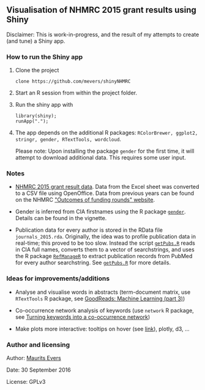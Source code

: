 ## Visualisation of NHMRC 2015 grant results using Shiny

Disclaimer: This is work-in-progress, and the result of my attempts to create (and tune) a Shiny app.

### How to run the Shiny app

1. Clone the project

    ```{bash}
    clone https://github.com/mevers/shinyNHMRC
    ```

2. Start an R session from within the project folder.

3. Run the shiny app with

    ```{R}
    library(shiny);
    runApp(".");
    ``` 

4. The app depends on the additional R packages: `RColorBrewer, ggplot2, stringr, gender, RTextTools, wordcloud`. 

    Please note: Upon installing the package `gender` for the first time, it will attempt to download additional data. This requires some user input.


### Notes

* [NHMRC 2015 grant result data](https://www.nhmrc.gov.au/_files_nhmrc/file/media/media/summary_of_results_2015_app_round_160322.xlsx). Data from the Excel sheet was converted to a CSV file using OpenOffice. Data from previous years can be found on the NHMRC ["Outcomes of funding rounds" website](https://www.nhmrc.gov.au/grants-funding/outcomes-funding-rounds).

* Gender is inferred from CIA firstnames using the R package [`gender`](https://cran.r-project.org/web/packages/gender/index.html). Details can be found in the vignette.

* Publication data for every author is stored in the RData file `journals_2015.rda`. Originally, the idea was to profile publication data in real-time; this proved to be too slow. Instead the script [`getPubs.R`](getPubs.R) reads in CIA full names, converts them to a vector of searchstrings, and uses the R package [`RefManageR`](https://cran.r-project.org/web/packages/RefManageR/index.html) to extract publication records from PubMed for every author searchstring. See [`getPubs.R`](getPubs.R) for more details.

### Ideas for improvements/additions

* Analyse and visualise words in abstracts (term-document matrix, use `RTextTools` R package, see [GoodReads: Machine Learning (part 3)](https://www.r-bloggers.com/goodreads-machine-learning-part-3/))

* Co-occurrence network analysis of keywords (use `network` R package, see [Turning keywords into a co-occurrence network](http://f.briatte.org/r/turning-keywords-into-a-co-occurrence-network))

* Make plots more interactive: tooltips on hover (see [link](https://gitlab.com/snippets/16220)), plotly, d3, ...

### Author and licensing
Author: [Maurits Evers](mailto:maurits.evers@anu.edu.au) 

Date: 30 September 2016

License: GPLv3